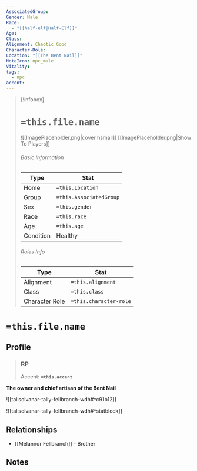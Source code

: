 ```yaml
---
AssociatedGroup: 
Gender: Male
Race:
  - "[[half-elf|Half-Elf]]"
Age: 
Class: 
Alignment: Chaotic Good
Character-Role: 
Location: "[[The Bent Nail]]"
NoteIcon: npc_male
Vitality: 
tags:
  - npc
accent:
---
```


> [!infobox]
> # `=this.file.name`
> ![[ImagePlaceholder.png|cover hsmall]]
> [[ImagePlaceholder.png|Show To Players]]
> ###### Basic Information
> Type |  Stat |
> ---|---|
> Home | `=this.Location` |
> Group | `=this.AssociatedGroup` |
> Sex | `=this.gender` |
> Race | `=this.race` |
> Age | `=this.age` |
> Condition | Healthy |
> ###### Rules Info
> Type |  Stat |
> ---|---|
> Alignment | `=this.alignment` |
> Class | `=this.class` |
> Character Role | `=this.character-role` |

# `=this.file.name`
## Profile

> ### RP
> Accent: **`=this.accent`**

**The owner and chief artisan of the Bent Nail**

![[talisolvanar-tally-fellbranch-wdh#^c91b12]]

![[talisolvanar-tally-fellbranch-wdh#^statblock]]

## Relationships
- [[Melannor Fellbranch]] - Brother

## Notes
